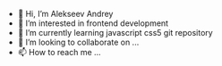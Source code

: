 - 👋 Hi, I’m Alekseev Andrey
- 👀 I’m interested in frontend development
- 🌱 I’m currently learning javascript css5 git repository
- 💞️ I’m looking to collaborate on ...
- 📫 How to reach me ...

<!---
AlekseevAndreyG/AlekseevAndreyG is a ✨ special ✨ repository because its `README.md` (this file) appears on your GitHub profile.
You can click the Preview link to take a look at your changes.
--->
